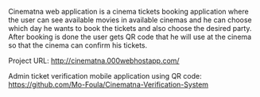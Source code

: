 Cinematna web application is a cinema tickets booking application where the user can see available movies in available cinemas and he can choose which day he wants to book the tickets and also choose the desired party.
After booking is done the user gets QR code that he will use at the cinema so that the cinema can confirm his tickets.

Project URL: http://cinematna.000webhostapp.com/

Admin ticket verification mobile application using QR code: https://github.com/Mo-Foula/Cinematna-Verification-System
